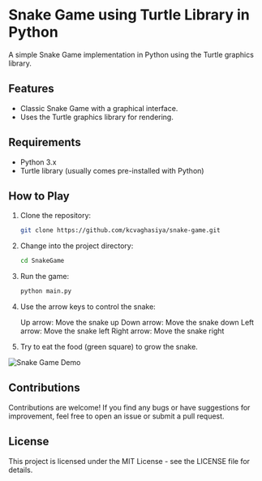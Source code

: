 # Snake Game using Turtle Library in Python

A simple Snake Game implementation in Python using the Turtle graphics library.

## Features

- Classic Snake Game with a graphical interface.
- Uses the Turtle graphics library for rendering.

## Requirements

- Python 3.x
- Turtle library (usually comes pre-installed with Python)

## How to Play

1. Clone the repository:

   ```bash
   git clone https://github.com/kcvaghasiya/snake-game.git

2. Change into the project directory:
   
   ```bash
   cd SnakeGame
   
3. Run the game:

   ```bash
   python main.py

4. Use the arrow keys to control the snake:

   Up arrow: Move the snake up
   Down arrow: Move the snake down
   Left arrow: Move the snake left
   Right arrow: Move the snake right
   
6. Try to eat the food (green square) to grow the snake.

![Snake Game Demo](SnakeGame/snake-game.png)

## Contributions
Contributions are welcome! If you find any bugs or have suggestions for improvement, feel free to open an issue or submit a pull request.

## License
This project is licensed under the MIT License - see the LICENSE file for details.
